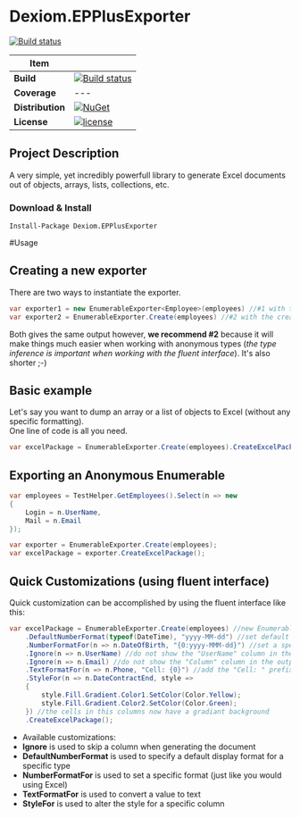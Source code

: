# Dexiom.EPPlusExporter
[![Build status](https://ci.appveyor.com/api/projects/status/pbnru8yvomkpov5u?svg=true)](https://ci.appveyor.com/project/jpare/dexiom-epplusexporter)

| Item |  |
| --- | --- |
| **Build** | [![Build status](https://ci.appveyor.com/api/projects/status/pbnru8yvomkpov5u?svg=true)](https://ci.appveyor.com/project/jpare/dexiom-epplusexporter) |
| **Coverage** | --- |
| **Distribution** | [![NuGet](https://img.shields.io/nuget/v/Dexiom.EPPlusExporter.svg)](https://www.nuget.org/packages/Dexiom.EPPlusExporter/) |
| **License** | [![license](https://img.shields.io/github/license/Dexiom/Dexiom.EPPlusExporter.svg)](https://github.com/Dexiom/Dexiom.EPPlusExporter/blob/master/LICENSE) |


Project Description
-------------------
A very simple, yet incredibly powerfull library to generate Excel documents out of objects, arrays, lists, collections, etc.

### Download & Install

```
Install-Package Dexiom.EPPlusExporter
```

#Usage

## Creating a new exporter
There are two ways to instantiate the exporter.
```csharp
var exporter1 = new EnumerableExporter<Employee>(employees) //#1 with the standard contructor
var exporter2 = EnumerableExporter.Create(employees) //#2 with the create method using type inference
```
Both gives the same output however, **we recommend #2** because it will make things much easier when working with anonymous types (*the type inference is important when working with the fluent interface*). It's also shorter ;-)

## Basic example
Let's say you want to dump an array or a list of objects to Excel (without any specific formatting).  
One line of code is all you need.

```csharp
var excelPackage = EnumerableExporter.Create(employees).CreateExcelPackage();
```

## Exporting an Anonymous Enumerable

```csharp
var employees = TestHelper.GetEmployees().Select(n => new
{
	Login = n.UserName,
	Mail = n.Email
});

var exporter = EnumerableExporter.Create(employees);
var excelPackage = exporter.CreateExcelPackage();
```

## Quick Customizations (using fluent interface)
Quick customization can be accomplished by using the fluent interface like this:

```csharp
var excelPackage = EnumerableExporter.Create(employees) //new EnumerableExporter<Employee>(employees)
	.DefaultNumberFormat(typeof(DateTime), "yyyy-MM-dd") //set default format for all DateTime columns
	.NumberFormatFor(n => n.DateOfBirth, "{0:yyyy-MMM-dd}") //set a specific format for the "DateOfBirth"
	.Ignore(n => n.UserName) //do not show the "UserName" column in the output
	.Ignore(n => n.Email) //do not show the "Column" column in the output
	.TextFormatFor(n => n.Phone, "Cell: {0}") //add the "Cell: " prefix to the value
	.StyleFor(n => n.DateContractEnd, style =>
	{
	    style.Fill.Gradient.Color1.SetColor(Color.Yellow);
	    style.Fill.Gradient.Color2.SetColor(Color.Green);
	}) //the cells in this columns now have a gradiant background
	.CreateExcelPackage();
```

* Available customizations:
 * **Ignore** is used to skip a column when generating the document
 * **DefaultNumberFormat** is used to specify a default display format for a specific type
 * **NumberFormatFor** is used to set a specific format (just like you would using Excel)
 * **TextFormatFor** is used to convert a value to text
 * **StyleFor** is used to alter the style for a specific column
